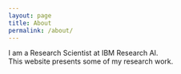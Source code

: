 ```yaml
---
layout: page
title: About
permalink: /about/
---
```


I am a Research Scientist at IBM Research AI.  
This website presents some of my research work.

